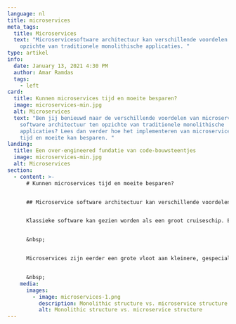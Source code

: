```yaml
---
language: nl
title: microservices
meta_tags:
  title: Microservices
  text: "Microservicesoftware architectuur kan verschillende voordelen hebben ten
    opzichte van traditionele monolithische applicaties. "
type: artikel
info:
  date: January 13, 2021 4:30 PM
  author: Amar Ramdas
  tags:
    - left
card:
  title: Kunnen microservices tijd en moeite besparen?
  image: microservices-min.jpg
  alt: Microservices
  text: "Ben jij benieuwd naar de verschillende voordelen van microservice
    software architectuur ten opzichte van traditionele monolithische
    applicaties? Lees dan verder hoe het implementeren van microservices jou
    tijd en moeite kan besparen. "
landing:
  title: Een over-engineered fundatie van code-bouwsteentjes
  image: microservices-min.jpg
  alt: Microservices
section:
  - content: >-
      # Kunnen microservices tijd en moeite besparen?


      ## Microservice software architectuur kan verschillende voordelen hebben ten opzichte van traditionele monolithische applicaties.


      Klassieke software kan gezien worden als een groot cruiseschip. Een complex en enorme machine, met een hoop verschillende functies. Dit klinkt misschien ideaal, een groot project dat overal verantwoordelijk voor is. De nadelen hiervan zijn echter dat het een grote taak is om van grond af aan op te bouwen, waarbij het hele schip kan zinken als een klein cruciaal deel breekt. Het is ook erg lastig om een specifiek onderdeel te verbeteren, vooral als de rest het nog wel goed doet.


      &nbsp;


      Microservices zijn eerder een grote vloot aan kleinere, gespecialiseerde bootjes. Een gaat over de financien, de ander over klanten, etc. Dit zorgt ervoor dat het gemakkelijk is om een enkele boot te vervangen, mocht deze kapot zijn of verbeterd moeten worden. Deze kleine bootjes kunnen geschaard worden over meerdere projecten, en daardoor over-engineered opgezet worden, zodat elke klant profijt heeft van de extra kracht.


      &nbsp;
    media:
      images:
        - image: microservices-1.png
          description: Monolithic structure vs. microservice structure
          alt: Monolithic structure vs. microservice structure
---
```

